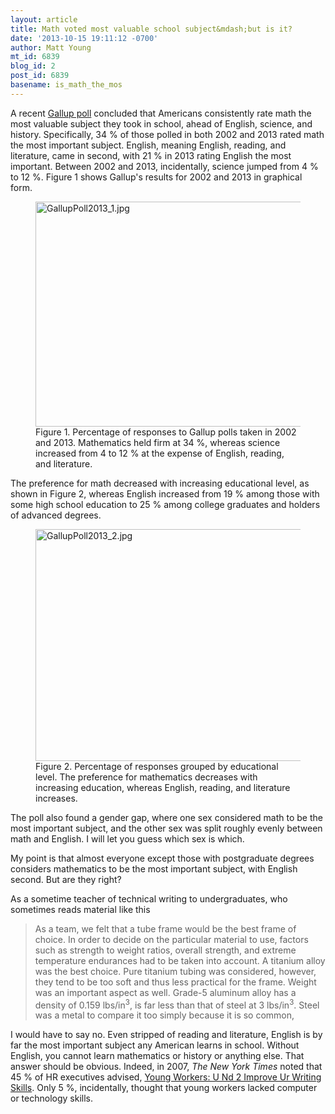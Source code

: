 ```yaml
---
layout: article
title: Math voted most valuable school subject&mdash;but is it?
date: '2013-10-15 19:11:12 -0700'
author: Matt Young
mt_id: 6839
blog_id: 2
post_id: 6839
basename: is_math_the_mos
---
```

A recent [Gallup poll](http://www.gallup.com/poll/164249/americans-grade-math-valuable-school-subject.aspx) concluded that Americans consistently rate math the most valuable subject they took in school, ahead of English, science, and history. Specifically, 34&nbsp;% of those polled in both 2002 and 2013 rated math the most important subject. English, meaning English, reading, and literature, came in second, with 21&nbsp;% in 2013 rating English the most important. Between 2002 and 2013, incidentally, science jumped from 4&nbsp;% to 12&nbsp;%. Figure 1 shows Gallup's results for 2002 and 2013 in graphical form.

<figure>
<img src="http://pandasthumb.org/GallupPoll2013_1.jpg" alt="GallupPoll2013_1.jpg" width="600" height="360" />
<figcaption markdown="span">
Figure 1. Percentage of responses to Gallup polls taken in 2002 and 2013. Mathematics held firm at 34&nbsp;%, whereas science increased from 4 to 12&nbsp;% at the expense of English, reading, and literature.

</figcaption>
</figure>

The preference for math decreased with increasing educational level, as shown in Figure 2, whereas English increased from 19&nbsp;% among those with some high school education to 25&nbsp;% among college graduates and holders of advanced degrees.

<figure>
<img src="http://pandasthumb.org/GallupPoll2013_2.jpg" alt="GallupPoll2013_2.jpg" width="600" height="371" />
<figcaption markdown="span">
Figure 2. Percentage of responses grouped by educational level. The preference for mathematics decreases with increasing education, whereas English, reading, and literature increases.

</figcaption>
</figure>

The poll also found a gender gap, where one sex considered math to be the most important subject, and the other sex was split roughly evenly between math and English. I will let you guess which sex is which.

My point is that almost everyone except those with postgraduate degrees considers mathematics to be the most important subject, with English second. But are they right?

As a sometime teacher of technical writing to undergraduates, who sometimes reads material like this 


> As a team, we felt that a tube frame would be the best frame of choice. In order to decide on the particular material to use, factors such as strength to weight ratios, overall strength, and extreme temperature endurances had to be taken into account. A titanium alloy was the best choice. Pure titanium tubing was considered, however, they tend to be too soft and thus less practical for the frame. Weight was an important aspect as well. Grade-5 aluminum alloy has a density of 0.159 lbs/in<sup>3</sup>, is far less than that of steel at 3 lbs/in<sup>3</sup>. Steel was a metal to compare it too simply because it is so common,

 
I would have to say no. Even stripped of reading and literature, English is by far the most important subject any American learns in school. Without English, you cannot learn mathematics or history or anything else. That answer should be obvious. Indeed, in 2007, _The New York Times_ noted that 45&nbsp;% of HR executives advised, [Young Workers: U Nd 2 Improve Ur Writing Skills](http://www.nytimes.com/2007/08/26/business/yourmoney/26count.html). Only 5&nbsp;%, incidentally, thought that young workers lacked computer or technology skills.
